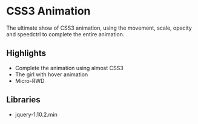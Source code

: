 # CSS3 Animation
The ultimate show of CSS3 animation, using the movement, scale, opacity and speedctrl to complete the entire animation.

## Highlights
 * Complete the animation using almost CSS3
 * The girl with hover animation
 * Micro-RWD

## Libraries
 * jquery-1.10.2.min


